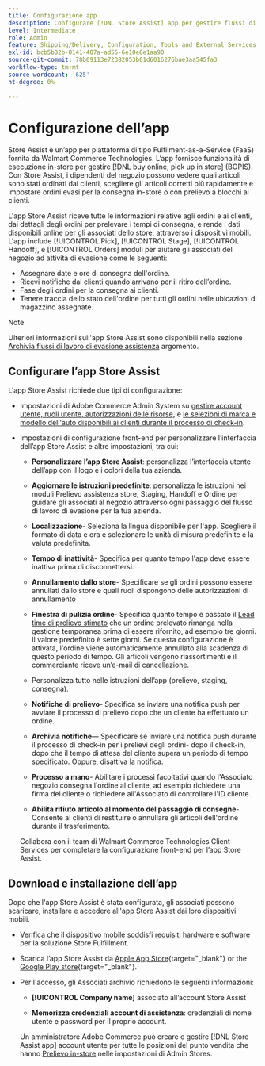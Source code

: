 ```yaml
---
title: Configurazione app
description: Configurare [!DNL Store Assist] app per gestire flussi di lavoro e processi di evasione del punto vendita end-to-end per l’acquisto online, ritiro degli ordini nel punto vendita.
level: Intermediate
role: Admin
feature: Shipping/Delivery, Configuration, Tools and External Services
exl-id: bcb5b02b-0141-407a-ad55-6e10e8e1aa90
source-git-commit: 78b09113e72382053b01d6016276bae3aa545fa3
workflow-type: tm+mt
source-wordcount: '625'
ht-degree: 0%

---
```


# Configurazione dell’app

Store Assist è un’app per piattaforma di tipo Fulfilment-as-a-Service (FaaS) fornita da Walmart Commerce Technologies. L’app fornisce funzionalità di esecuzione in-store per gestire [!DNL buy online, pick up in store] (BOPIS). Con Store Assist, i dipendenti del negozio possono vedere quali articoli sono stati ordinati dai clienti, scegliere gli articoli corretti più rapidamente e impostare ordini evasi per la consegna in-store o con prelievo a blocchi ai clienti.

L&#39;app Store Assist riceve tutte le informazioni relative agli ordini e ai clienti, dai dettagli degli ordini per prelevare i tempi di consegna, e rende i dati disponibili online per gli associati dello store, attraverso i dispositivi mobili. L&#39;app include [!UICONTROL Pick], [!UICONTROL Stage], [!UICONTROL Handoff], e [!UICONTROL Orders] moduli per aiutare gli associati del negozio ad attività di evasione come le seguenti:

- Assegnare date e ore di consegna dell&#39;ordine.
- Ricevi notifiche dai clienti quando arrivano per il ritiro dell’ordine.
- Fase degli ordini per la consegna ai clienti.
- Tenere traccia dello stato dell&#39;ordine per tutti gli ordini nelle ubicazioni di magazzino assegnate.

>[!NOTE]
>
>Ulteriori informazioni sull&#39;app Store Assist sono disponibili nella sezione [Archivia flussi di lavoro di evasione assistenza](store-assist-modules.md) argomento.

## Configurare l’app Store Assist

L&#39;app Store Assist richiede due tipi di configurazione:

- Impostazioni di Adobe Commerce Admin System su [gestire account utente, ruoli utente, autorizzazioni delle risorse](user-setup.md), e [le selezioni di marca e modello dell&#39;auto disponibili ai clienti durante il processo di check-in](check-in-experience-setup.md).

- Impostazioni di configurazione front-end per personalizzare l’interfaccia dell’app Store Assist e altre impostazioni, tra cui:

   - **Personalizzare l’app Store Assist**: personalizza l’interfaccia utente dell’app con il logo e i colori della tua azienda.

   - **Aggiornare le istruzioni predefinite**: personalizza le istruzioni nei moduli Prelievo assistenza store, Staging, Handoff e Ordine per guidare gli associati al negozio attraverso ogni passaggio del flusso di lavoro di evasione per la tua azienda.

   - **Localizzazione**- Seleziona la lingua disponibile per l&#39;app. Scegliere il formato di data e ora e selezionare le unità di misura predefinite e la valuta predefinita.

   - **Tempo di inattività**- Specifica per quanto tempo l&#39;app deve essere inattiva prima di disconnettersi.

   - **Annullamento dallo store**- Specificare se gli ordini possono essere annullati dallo store e quali ruoli dispongono delle autorizzazioni di annullamento

   - **Finestra di pulizia ordine**- Specifica quanto tempo è passato il [Lead time di prelievo stimato](enable-general.md#delivery-method-title-configuration) che un ordine prelevato rimanga nella gestione temporanea prima di essere rifornito, ad esempio tre giorni. Il valore predefinito è sette giorni. Se questa configurazione è attivata, l&#39;ordine viene automaticamente annullato alla scadenza di questo periodo di tempo. Gli articoli vengono riassortimenti e il commerciante riceve un’e-mail di cancellazione.

   - Personalizza tutto nelle istruzioni dell’app (prelievo, staging, consegna).

   - **Notifiche di prelievo**- Specifica se inviare una notifica push per avviare il processo di prelievo dopo che un cliente ha effettuato un ordine.

   - **Archivia notifiche**— Specificare se inviare una notifica push durante il processo di check-in per i prelievi degli ordini- dopo il check-in, dopo che il tempo di attesa del cliente supera un periodo di tempo specificato. Oppure, disattiva la notifica.

   - **Processo a mano**- Abilitare i processi facoltativi quando l&#39;Associato negozio consegna l&#39;ordine al cliente, ad esempio richiedere una firma del cliente o richiedere all&#39;Associato di controllare l&#39;ID cliente.

   - **Abilita rifiuto articolo al momento del passaggio di consegne**- Consente ai clienti di restituire o annullare gli articoli dell&#39;ordine durante il trasferimento.

  Collabora con il team di Walmart Commerce Technologies Client Services per completare la configurazione front-end per l’app Store Assist.

## Download e installazione dell’app

Dopo che l&#39;app Store Assist è stata configurata, gli associati possono scaricare, installare e accedere all&#39;app Store Assist dai loro dispositivi mobili.

- Verifica che il dispositivo mobile soddisfi [requisiti hardware e software](solution-requirements.md#store-assist-app-requirements) per la soluzione Store Fulfillment.

- Scarica l’app Store Assist da [Apple App Store](https://apps.apple.com/us/app/store-assist-by-walmart/id1609281539){target="_blank"} or the [Google Play store](https://play.google.com/store/apps/details?id=com.walmart.faas.storeassist){target="_blank"}.

- Per l&#39;accesso, gli Associati archivio richiedono le seguenti informazioni:

   - **[!UICONTROL Company name]** associato all’account Store Assist

   - **Memorizza credenziali account di assistenza**: credenziali di nome utente e password per il proprio account.

  Un amministratore Adobe Commerce può creare e gestire [!DNL Store Assist app] account utente per tutte le posizioni del punto vendita che hanno [Prelievo in-store](merchant-store-configuration.md#pickup-location-configuration) nelle impostazioni di Admin Stores.
